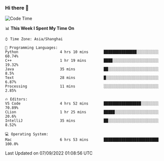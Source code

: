 ### Hi there 👋


<!--START_SECTION:waka-->
![Code Time](http://img.shields.io/badge/Code%20Time-693%20hrs%2044%20mins-blue)

📊 **This Week I Spent My Time On** 

```text
⌚︎ Time Zone: Asia/Shanghai

💬 Programming Languages: 
Python                   4 hrs 10 mins       ███████████████░░░░░░░░░░   60.74% 
C++                      1 hr 19 mins        ████░░░░░░░░░░░░░░░░░░░░░   19.32% 
Java                     35 mins             ██░░░░░░░░░░░░░░░░░░░░░░░   8.5% 
Text                     28 mins             █░░░░░░░░░░░░░░░░░░░░░░░░   6.87% 
Processing               11 mins             ░░░░░░░░░░░░░░░░░░░░░░░░░   2.85%

🔥 Editors: 
VS Code                  4 hrs 52 mins       █████████████████░░░░░░░░   70.89% 
CLion                    1 hr 25 mins        █████░░░░░░░░░░░░░░░░░░░░   20.6% 
IntelliJ                 35 mins             ██░░░░░░░░░░░░░░░░░░░░░░░   8.52%

💻 Operating System: 
Mac                      6 hrs 53 mins       █████████████████████████   100.0%

```


 Last Updated on 07/09/2022 01:08:56 UTC
<!--END_SECTION:waka-->

<!--
**SillyPasty/SillyPasty** is a ✨ _special_ ✨ repository because its `README.md` (this file) appears on your GitHub profile.

Here are some ideas to get you started:

- 🔭 I’m currently working on ...
- 🌱 I’m currently learning ...
- 👯 I’m looking to collaborate on ...
- 🤔 I’m looking for help with ...
- 💬 Ask me about ...
- 📫 How to reach me: ...
- 😄 Pronouns: ...
- ⚡ Fun fact: ...
-->


